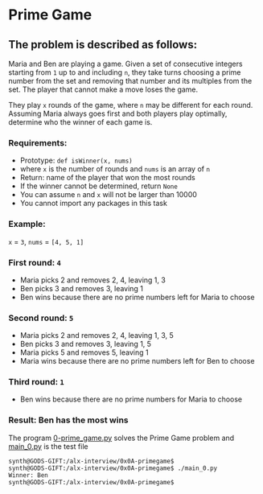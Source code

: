 # Prime Game

## The problem is described as follows:

Maria and Ben are playing a game. Given a set of consecutive integers starting from `1` up to and including `n`, they take turns choosing a prime number from the set and removing that number and its multiples from the set. The player that cannot make a move loses the game.

They play `x` rounds of the game, where `n` may be different for each round. Assuming Maria always goes first and both players play optimally, determine who the winner of each game is.

### Requirements:
* Prototype: `def isWinner(x, nums)`
* where `x` is the number of rounds and `nums` is an array of `n`
* Return: name of the player that won the most rounds
* If the winner cannot be determined, return `None`
* You can assume `n` and `x` will not be larger than 10000
* You cannot import any packages in this task

### Example:

`x` = `3`, `nums` = `[4, 5, 1]`

### First round: `4`

* Maria picks 2 and removes 2, 4, leaving 1, 3
* Ben picks 3 and removes 3, leaving 1
* Ben wins because there are no prime numbers left for Maria to choose

### Second round: `5`

* Maria picks 2 and removes 2, 4, leaving 1, 3, 5
* Ben picks 3 and removes 3, leaving 1, 5
* Maria picks 5 and removes 5, leaving 1
* Maria wins because there are no prime numbers left for Ben to choose

### Third round: `1`

* Ben wins because there are no prime numbers for Maria to choose

### Result: Ben has the most wins


The program [0-prime_game.py](0-prime_game.py) solves the Prime Game problem and [main_0.py](main_0.py) is the test file

```
synth@GODS-GIFT:/alx-interview/0x0A-primegame$
synth@GODS-GIFT:/alx-interview/0x0A-primegame$ ./main_0.py
Winner: Ben
synth@GODS-GIFT:/alx-interview/0x0A-primegame$
```
